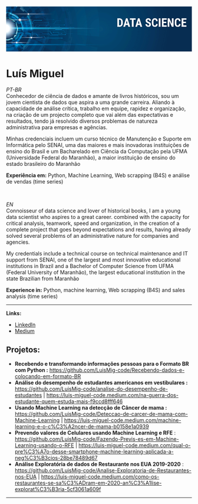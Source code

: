 <!-- [![author](https://img.shields.io/badge/author-carlosfab-red.svg)](https://www.linkedin.com/in/carlosfab) [![](https://img.shields.io/badge/python-3.7+-blue.svg)](https://www.python.org/downloads/release/python-365/) [![GPLv3 license](https://img.shields.io/badge/License-GPLv3-blue.svg)](http://perso.crans.org/besson/LICENSE.html) [![contributions welcome](https://img.shields.io/badge/contributions-welcome-brightgreen.svg?style=flat)](https://github.com/carlosfab/data_science/issues)-->

<p align="center">
  <img src="banner.png" >
</p>

# Luís Miguel
<sub></sub>

*PT-BR* <br>
Conhecedor de ciência de dados e amante de livros históricos, sou um jovem cientista de dados que aspira a uma grande carreira. Aliando à capacidade de análise crítica, trabalho em equipe, rapidez e organização, na criação de um projecto completo que vai além das expectativas e resultados, tendo já resolvido diversos problemas de natureza administrativa para empresas e agências.

Minhas credenciais incluem um curso técnico de Manutenção e Suporte em Informática pelo SENAI, uma das maiores e mais inovadoras instituições de ensino do Brasil e um Bacharelado em Ciência da Computação pela UFMA (Universidade Federal do Maranhão), a maior instituição de ensino do estado brasileiro do Maranhão

**Experiência em:** Python, Machine Learning, Web scrapping (B4S) e análise de vendas (time series)

<br>

*EN* <br>
Connoisseur of data science and lover of historical books, I am a young data scientist who aspires to a great career. combined with the capacity for critical analysis, teamwork, speed and organization, in the creation of a complete project that goes beyond expectations and results, having already solved several problems of an administrative nature for companies and agencies.

My credentials include a technical course on technical maintenance and IT support from SENAI, one of the largest and most innovative educational institutions in Brazil and a Bachelor of Computer Science from UFMA (Federal University of Maranhão), the largest educational institution in the state Brazilian from Maranhão

**Experience in:** Python, machine learning, Web scrapping (B4S) and sales analysis (time series)

<hr>

**Links:**
* [LinkedIn](www.linkedin.com/in/Luis-Miguel-Code)
* [Medium](https://medium.com/@meireles2013miguel)


## Projetos:

* **Recebendo e transformando informações pessoas para o Formato BR com Python :** https://github.com/LuisMig-code/Recebendo-dados-e-colocando-em-formato-BR
* **Análise do desempenho de estudantes americanos em vestibulares :** https://github.com/LuisMig-code/analise-do-desempenho-de-estudantes | https://luis-miguel-code.medium.com/na-guerra-dos-estudante-quem-estuda-mais-f9ccd8fff646 
* **Usando Machine Learning na detecção de Câncer de mama :** https://github.com/LuisMig-code/Deteccao-de-carcer-de-mama-com-Machine-Learning | https://luis-miguel-code.medium.com/machine-learning-e-o-c%C3%A2ncer-de-mama-b0158e1a0939
* **Prevendo valores de Celulares usando Machine Learning e RFE** : https://github.com/LuisMig-code/Fazendo-Previs-es-em-Machine-Learning-usando-o-RFE | https://luis-miguel-code.medium.com/qual-o-pre%C3%A7o-desse-smartphone-machine-learning-aplicada-a-neg%C3%B3cios-28be78489d67
* **Análise Exploratória de dados de Restaurante nos EUA 2019-2020** : https://github.com/LuisMig-code/Analise-Exploratoria-de-Restaurantes-nos-EUA | https://luis-miguel-code.medium.com/como-os-restaurantes-se-sa%C3%ADram-em-2020-an%C3%A1lise-explorat%C3%B3ria-5cf3061a609f

---




